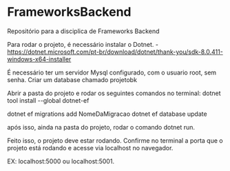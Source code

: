 # FrameworksBackend
Repositório para a disciplica de Frameworks Backend

Para rodar o projeto, é necessário instalar o Dotnet.
-https://dotnet.microsoft.com/pt-br/download/dotnet/thank-you/sdk-8.0.411-windows-x64-installer

É necessário ter um servidor Mysql configurado, com o usuario root, sem senha. Criar um database chamado projetobk

Abrir a pasta do projeto e rodar os seguintes comandos no terminal:
dotnet tool install --global dotnet-ef

dotnet ef migrations add NomeDaMigracao
dotnet ef database update

após isso, ainda na pasta do projeto, rodar o comando dotnet run.

Feito isso, o projeto deve estar rodando. Confirme no terminal a porta que o projeto está rodando e acesse via localhost no navegador.

EX: localhost:5000 ou localhost:5001.

